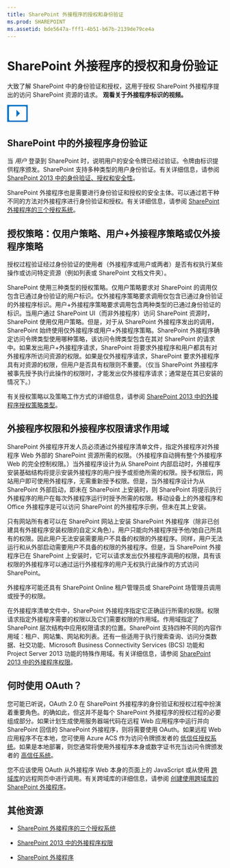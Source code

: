 ```yaml
---
title: SharePoint 外接程序的授权和身份验证
ms.prod: SHAREPOINT
ms.assetid: bde5647a-fff1-4b51-b67b-2139de79ce4a
---
```



# SharePoint 外接程序的授权和身份验证
大致了解 SharePoint 中的身份验证和授权，这用于授权 SharePoint 外接程序提出的访问 SharePoint 资源的请求。
**观看关于外接程序标识的视频。**

  
    
    

  
    
    
![视频](images/mod_icon_video.png)
  
    
    

  
    
    

  
    
    

## SharePoint 中的外接程序身份验证
<a name="AuthN"> </a>

当 *用户*  登录到 SharePoint 时，说明用户的安全令牌已经过验证。令牌由标识提供程序颁发。SharePoint 支持多种类型的用户身份验证。有关详细信息，请参阅 [SharePoint 2013 中的身份验证、授权和安全性](http://msdn.microsoft.com/library/8734790c-eb75-4d78-9604-7cc23b33b693%28Office.15%29.aspx)。
  
    
    
SharePoint 外接程序也是需要进行身份验证和授权的安全主体。可以通过若干种不同的方法对外接程序进行身份验证和授权。有关详细信息，请参阅  [SharePoint 外接程序的三个授权系统](three-authorization-systems-for-sharepoint-add-ins.md)。 
  
    
    

## 授权策略：仅用户策略、用户+外接程序策略或仅外接程序策略
<a name="AuthZ"> </a>

授权过程验证经过身份验证的使用者（外接程序或用户或两者）是否有权执行某些操作或访问特定资源（例如列表或 SharePoint 文档文件夹）。
  
    
    
SharePoint 使用三种类型的授权策略。仅用户策略要求对 SharePoint 的调用仅包含已通过身份验证的用户标识。仅外接程序策略要求调用仅包含已通过身份验证的外接程序标识。用户+外接程序策略要求调用包含两种类型的已通过身份验证的标识。当用户通过 SharePoint UI（而非外接程序）访问 SharePoint 资源时，SharePoint 使用仅用户策略。但是，对于从 SharePoint 外接程序发出的调用，SharePoint 始终使用仅外接程序或用户+外接程序策略。SharePoint 外接程序确定访问令牌类型使用哪种策略，该访问令牌类型包含在其对 SharePoint 的请求中。如果发出用户+外接程序请求，SharePoint 将要求外接程序和用户都具有对外接程序所访问资源的权限。如果是仅外接程序请求，SharePoint 要求外接程序具有对资源的权限，但用户是否具有权限则不重要。（仅当 SharePoint 外接程序被事先授予执行此操作的权限时，才能发出仅外接程序请求；通常是在其已安装的情况下。）
  
    
    
有关授权策略以及策略工作方式的详细信息，请参阅 [SharePoint 2013 中的外接程序授权策略类型](add-in-authorization-policy-types-in-sharepoint-2013.md)。
  
    
    

## 外接程序权限和外接程序权限请求作用域
<a name="Permissions"> </a>

SharePoint 外接程序开发人员必须通过外接程序清单文件，指定外接程序对外接程序 Web 外部的 SharePoint 资源所需的权限。（外接程序自动拥有整个外接程序 Web 的完全控制权限。）当外接程序设计为从 SharePoint 内部启动时，外接程序安装基础结构将提示安装外接程序的用户授予或拒绝所需的权限。授予权限后，网站用户即可使用外接程序，无需重新授予权限。但是，当外接程序设计为从 SharePoint 外部启动，即未在 SharePoint 上安装时，则 SharePoint 将提示执行外接程序的用户在每次外接程序运行时授予所需的权限。移动设备上的外接程序和 Office 外接程序是可以访问 SharePoint 的外接程序示例，但未在其上安装。
  
    
    
只有网站所有者可以在 SharePoint 网站上安装 SharePoint 外接程序（除非已创建具有外接程序安装权限的自定义角色）。用户只能向外接程序授予他/她自己所具有的权限。因此用户无法安装需要用户不具备的权限的外接程序。同样，用户无法运行和从外部启动需要用户不具备的权限的外接程序。但是，当 SharePoint 外接程序已在 SharePoint 上安装时，它可以请求发出仅外接程序调用的权限，具有该权限的外接程序可以通过运行外接程序的用户无权执行此操作的方式访问 SharePoint。
  
    
    
外接程序可能还具有 SharePoint Online 租户管理员或 SharePoint 场管理员调用或授予的权限。
  
    
    
在外接程序清单文件中，SharePoint 外接程序指定它正确运行所需的权限。权限请求指定外接程序需要的权限以及它们需要权限的作用域。作用域指定了 SharePoint 层次结构中应用权限请求的位置。SharePoint 支持四种不同的内容作用域：租户、网站集、网站和列表。还有一些适用于执行搜索查询、访问分类数据、社交功能、Microsoft Business Connectivity Services (BCS) 功能和 Project Server 2013 功能的特殊作用域。有关详细信息，请参阅  [SharePoint 2013 中的外接程序权限](add-in-permissions-in-sharepoint-2013.md)。
  
    
    

## 何时使用 OAuth？
<a name="FileName_uniquekeyword4"> </a>

您可能已听说，OAuth 2.0 在 SharePoint 外接程序的身份验证和授权过程中扮演着重要角色。的确如此，但这并不是每个 SharePoint 外接程序的授权过程的必要组成部分。如果计划生成使用服务器端代码在远程 Web 应用程序中运行并向 SharePoint 回信的 SharePoint 外接程序，则将需要使用 OAuth。如果远程 Web 应用程序不在本地，您可使用 Azure ACS 作为访问令牌颁发者的 [低信任授权系统](creating-sharepoint-add-ins-that-use-low-trust-authorization.md)。如果是本地部署，则您通常将使用外接程序本身或数字证书充当访问令牌颁发者的 [高信任系统](creating-sharepoint-add-ins-that-use-high-trust-authorization.md)。
  
    
    
您不应该使用 OAuth 从外接程序 Web 本身的页面上的 JavaScript 或从使用 [跨域库](creating-sharepoint-add-ins-that-use-the-cross-domain-library.md)的远程网页中进行调用。有关跨域库的详细信息，请参阅 [创建使用跨域库的 SharePoint 外接程序](creating-sharepoint-add-ins-that-use-the-cross-domain-library.md)。
  
    
    

## 其他资源
<a name="Filename_AdditionalResources"> </a>


-  [SharePoint 外接程序的三个授权系统](three-authorization-systems-for-sharepoint-add-ins.md)
    
  
-  [SharePoint 2013 中的外接程序权限](add-in-permissions-in-sharepoint-2013.md)
    
  
-  [SharePoint 外接程序](sharepoint-add-ins.md)
    
  

